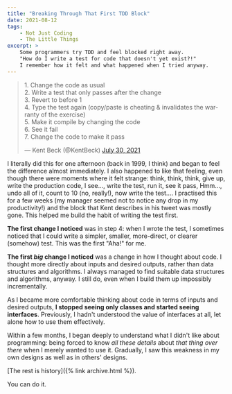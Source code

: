 ```yaml
---
title: "Breaking Through That First TDD Block"
date: 2021-08-12
tags:
    - Not Just Coding
    - The Little Things
excerpt: >
    Some programmers try TDD and feel blocked right away.
    "How do I write a test for code that doesn't yet exist?!"
    I remember how it felt and what happened when I tried anyway.
---
```


<blockquote class="twitter-tweet"><p lang="en" dir="ltr">1. Change the code as usual<br>2. Write a test that only passes after the change<br>3. Revert to before 1<br>4. Type the test again (copy/paste is cheating &amp; invalidates the warranty of the exercise)<br>5. Make it compile by changing the code<br>6. See it fail<br>7. Change the code to make it pass</p>&mdash; Kent Beck (@KentBeck) <a href="https://twitter.com/KentBeck/status/1421257650113634304?ref_src=twsrc%5Etfw">July 30, 2021</a></blockquote> <script async src="https://platform.twitter.com/widgets.js" charset="utf-8"></script> 

I literally did this for one afternoon (back in 1999, I think) and began to feel the difference almost immediately. I also happened to like that feeling, even though there were moments where it felt strange: think, think, think, give up, write the production code, I see..., write the test, run it, see it pass, Hmm..., undo all of it, count to 10 (no, really!), now write the test.... I practised this for a few weeks (my manager seemed not to notice any drop in my productivity!) and the block that Kent describes in his tweet was mostly gone. This helped me build the habit of writing the test first.

**The first change I noticed** was in step 4: when I wrote the test, I sometimes noticed that I could write a simpler, smaller, more-direct, or clearer (somehow) test. This was the first "Aha!" for me.

**The first _big_ change I noticed** was a change in how I thought about code. I thought more directly about inputs and desired outputs, rather than data structures and algorithms. I always managed to find suitable data structures and algorithms, anyway. I still do, even when I build them up impossibly incrementally.

As I became more comfortable thinking about code in terms of inputs and desired outputs, **I stopped seeing only classes and started seeing interfaces**. Previously, I hadn't understood the value of interfaces at all, let alone how to use them effectively.

Within a few months, I began deeply to understand what I didn't like about programming: being forced to know _all these details_ about _that thing over there_ when I merely wanted to use it. Gradually, I saw this weakness in my own designs as well as in others' designs.

[The rest is history]({% link archive.html %}).

You can do it.
